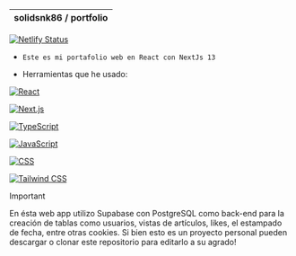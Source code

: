 | solidsnk86 / portfolio  |
--------------------------|

[![Netlify Status](https://api.netlify.com/api/v1/badges/5d10895b-1156-44e7-902b-6eb317642eb5/deploy-status)](https://app.netlify.com/sites/solidsnk86/deploys)

- `Este es mi portafolio web en React con NextJs 13`

* Herramientas que he usado:

[![React](https://img.shields.io/badge/React-%2320232a.svg?style=for-the-badge&logo=react&logoColor=%2361DAFB)](https://reactjs.org/)

[![Next.js](https://img.shields.io/badge/Next.js-%23000000.svg?style=for-the-badge&logo=next.js&logoColor=white)](https://nextjs.org/)

[![TypeScript](https://img.shields.io/badge/TypeScript-%23007ACC.svg?style=for-the-badge&logo=typescript&logoColor=white)](https://www.typescriptlang.org/)

[![JavaScript](https://img.shields.io/badge/JavaScript-%23F7DF1E.svg?style=for-the-badge&logo=javascript&logoColor=black)](https://developer.mozilla.org/en-US/docs/Web/JavaScript)

[![CSS](https://img.shields.io/badge/CSS-%231572B6.svg?style=for-the-badge&logo=css3&logoColor=white)](https://developer.mozilla.org/en-US/docs/Web/CSS)

[![Tailwind CSS](https://img.shields.io/badge/Tailwind%20CSS-%2338B2AC.svg?style=for-the-badge&logo=tailwind-css&logoColor=white)](https://tailwindcss.com/)

> [!Important]
> En ésta web app utilizo Supabase con PostgreSQL como back-end para la creación de tablas como usuarios, vistas de artículos, likes, el estampado de fecha, entre otras cookies.
> Si bien esto es un proyecto personal pueden descargar o clonar este repositorio para editarlo a su agrado!

